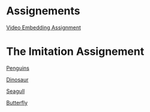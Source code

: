 <h1>Assignements</h1>

<p><a href="Basic Web Design/Video Embedding Assignment.html" target="_self">Video Embedding Assignment</a></p>

<h1>The Imitation Assignement</h1>
<p><a href="Basic Web Design/The Imitation Assignment.html" target="_self">Penguins</a></p>
<p><a href="Basic Web Design/Dinosaur.html" target="_self">Dinosaur</a></p>
<p><a href="Basic Web Design/Seagull.html" target="_self">Seagull</a></p>
<p><a href="Basic Web Design/Butterfly.html" target="_self">Butterfly</a></p>
